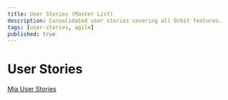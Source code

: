 ```yaml
---
title: User Stories (Master List)
description: Consolidated user stories covering all Orbit features.
tags: [user-stories, agile]
published: true
---
```


# User Stories

[Mia User Stories](User%20Stories%20200b2bc5400e8013ad4fd43d15bf3a07/Mia%20User%20Stories%20200b2bc5400e800b9ac4c6f9bd2f2f03.csv)